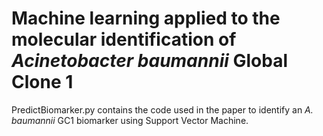 # Machine learning applied to the molecular identification of <i>Acinetobacter baumannii</i> Global Clone 1  

PredictBiomarker.py contains the code used in the paper to identify an <i>A. baumannii</i> GC1 biomarker using Support Vector Machine.
